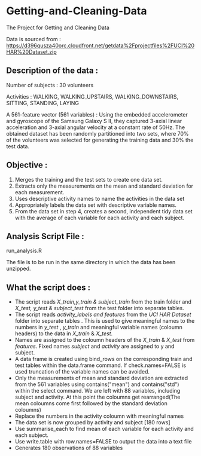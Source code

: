 # Getting-and-Cleaning-Data
The Project for Getting and Cleaning Data

Data is sourced from : https://d396qusza40orc.cloudfront.net/getdata%2Fprojectfiles%2FUCI%20HAR%20Dataset.zip

## Description of the data :

Number of subjects : 30 volunteers

Activities : WALKING, WALKING_UPSTAIRS, WALKING_DOWNSTAIRS, SITTING, STANDING, LAYING

A 561-feature vector (561 variables) : Using the embedded accelerometer and gyroscope of the Samsung Galaxy S II, they captured 3-axial linear acceleration and 3-axial angular velocity at a constant rate of 50Hz. 
The obtained dataset has been randomly partitioned into two sets, where 70% of the volunteers was selected for generating the training data and 30% the test data. 

## Objective :
1. Merges the training and the test sets to create one data set.
2. Extracts only the measurements on the mean and standard deviation for each measurement. 
3. Uses descriptive activity names to name the activities in the data set
4. Appropriately labels the data set with descriptive variable names. 
5. From the data set in step 4, creates a second, independent tidy data set with the average of each variable for each activity and each subject.

## Analysis Script File :
run_analysis.R

The file is to be run in the same directory in which the data has been unzipped.

## What the script does :
- The script reads *X_train,y_train & subject_train* from the train folder and *X_test, y_test & subject_test* from the test folder into separate tables. 
- The script reads *activity_labels and features* from the *UCI HAR Dataset* folder into separate tables . This is used to give meaningful names to the numbers in *y_test* , *y_train* and meaningful variable names (coloumn headers) to the data in *X_train* & *X_test*.
- Names are assigned to the coloumn headers of the *X_train* & *X_test* from *features*. Fixed names *subject* and *activity* are assigned to y and subject.
- A data frame is created using bind_rows on the corresponding train and test tables within the data.frame command. If check.names=FALSE is used truncation of the variable names can be avoided.
- Only the measurements of mean and standard deviation are extracted from the 561 variables using contains("mean") and contains("std") within the select command. We are left with 88 variables, including subject and activity. At this point the coloumns get rearranged(The mean coloumns come first followed by the standard deviation coloumns)
- Replace the numbers in the activity coloumn with meaningful names
- The data set is now grouped by activity and subject [180 rows]
- Use summarise_each to find mean of each variable for each activity and each subject.
- Use write.table with row.names=FALSE to output the data into a text file
- Generates 180 observations of 88 variables
